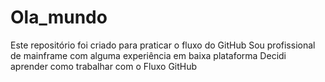# Ola_mundo
Este repositório foi criado para praticar o fluxo do GitHub
Sou profissional de mainframe com alguma experiência em baixa plataforma
Decidi aprender como trabalhar com o Fluxo GitHub  
